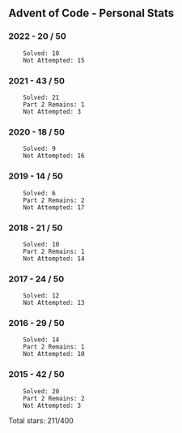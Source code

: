 ## Advent of Code - Personal Stats
### 2022 - 20 / 50
```
	Solved: 10
	Not Attempted: 15
```
### 2021 - 43 / 50
```
	Solved: 21
	Part 2 Remains: 1
	Not Attempted: 3
```
### 2020 - 18 / 50
```
	Solved: 9
	Not Attempted: 16
```
### 2019 - 14 / 50
```
	Solved: 6
	Part 2 Remains: 2
	Not Attempted: 17
```
### 2018 - 21 / 50
```
	Solved: 10
	Part 2 Remains: 1
	Not Attempted: 14
```
### 2017 - 24 / 50
```
	Solved: 12
	Not Attempted: 13
```
### 2016 - 29 / 50
```
	Solved: 14
	Part 2 Remains: 1
	Not Attempted: 10
```
### 2015 - 42 / 50
```
	Solved: 20
	Part 2 Remains: 2
	Not Attempted: 3
```
Total stars: 211/400
